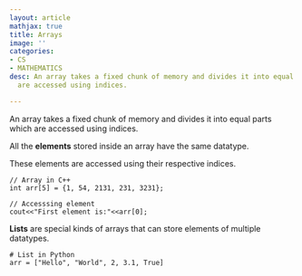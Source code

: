 ```yaml
---
layout: article
mathjax: true
title: Arrays
image: ''
categories:
- CS
- MATHEMATICS
desc: An array takes a fixed chunk of memory and divides it into equal parts which
  are accessed using indices.

---
```

An array takes a fixed chunk of memory and divides it into equal parts which are accessed using indices. 

All the **elements** stored inside an array have the same datatype.

These elements are accessed using their respective indices.

    // Array in C++
    int arr[5] = {1, 54, 2131, 231, 3231};
    
    // Accesssing element
    cout<<"First element is:"<<arr[0];

**Lists** are special kinds of arrays that can store elements of multiple datatypes.

    # List in Python
    arr = ["Hello", "World", 2, 3.1, True]
